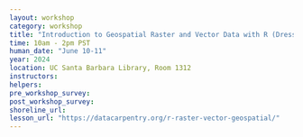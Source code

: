 ```yaml
---
layout: workshop
category: workshop
title: "Introduction to Geospatial Raster and Vector Data with R (Dress Rehearsal)"
time: 10am - 2pm PST
human_date: "June 10-11"
year: 2024
location: UC Santa Barbara Library, Room 1312
instructors:
helpers:
pre_workshop_survey:
post_workshop_survey:
shoreline_url:
lesson_url: "https://datacarpentry.org/r-raster-vector-geospatial/"
---
```

